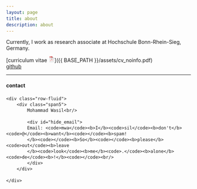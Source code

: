 ```yaml
---
layout: page
title: about
description: about
---
```


Currently, I work as research associate at Hochschule Bonn-Rhein-Sieg, Germany.

[curriculum vitae ![CV as pdf](icons16/pdf-icon.png)]({{ BASE_PATH }}/assets/cv_noinfo.pdf)<br/>
[github](https://github.com/mhwasil)<br/>

---

<div class="container">
<h4><a name="contact"></a>contact</h4>

    <div class="row-fluid">
        <div class="span5">
            Mohammad Wasil<br/>

            <div id="hide_email">
            Email: <code>mwa</code><b>I</b><code>sil</code><b>don't</b><code>@</code><b>want</b><code></code><b>spam!
            </b><code></code><b>So</b><code></code><b>please</b><code>out</code><b>leave
            </b><code>look</code><b>me</b><code>.</code><b>alone</b><code>de</code><b>!</b><code></code><br/>
            </div>
        </div>

    </div>
</div>
